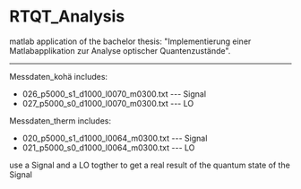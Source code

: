 # RTQT_Analysis
matlab application of the bachelor thesis: "Implementierung einer Matlabapplikation zur Analyse optischer Quantenzustände".

---------------------------------------------------------------------------------------------------------------------------
<p>	
Messdaten_kohä includes:  
<ul>
<li>026_p5000_s1_d1000_l0070_m0300.txt --- Signal</li>
<li>027_p5000_s0_d1000_l0070_m0300.txt --- LO</li>
</ul>

Messdaten_therm includes:

<ul>
<li>020_p5000_s1_d1000_l0064_m0300.txt --- Signal</li>
<li>021_p5000_s0_d1000_l0064_m0300.txt --- LO</li>
</ul>

use a Signal and a LO togther to get a real result of the quantum state of the Signal
</p>
